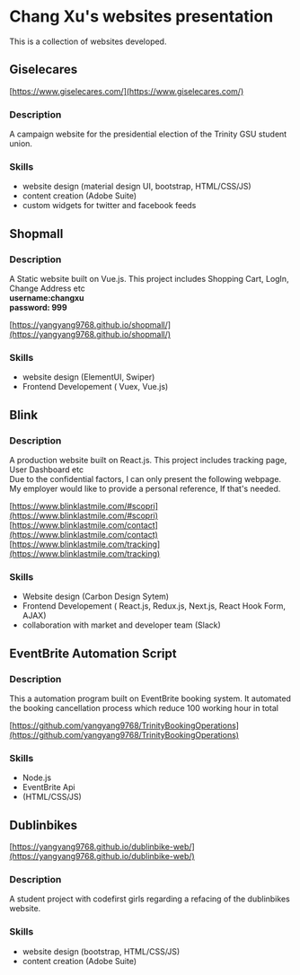 # Chang Xu's websites presentation

This is a collection of websites developed.

## Giselecares
[https://www.giselecares.com/](https://www.giselecares.com/)

### Description
A campaign website for the presidential election of the Trinity GSU student union.

### Skills
- website design (material design UI, bootstrap, HTML/CSS/JS)
- content creation (Adobe Suite)
- custom widgets for twitter and facebook feeds

## Shopmall

### Description
A Static website built on Vue.js. This project includes Shopping Cart, LogIn, Change Address  etc <br>
**username:changxu <br>
  password: 999**
  
[https://yangyang9768.github.io/shopmall/](https://yangyang9768.github.io/shopmall/) 

### Skills
- website design (ElementUI, Swiper)
- Frontend Developement ( Vuex, Vue.js)

## Blink

### Description
A production website built on React.js. This project includes tracking page, User Dashboard  etc  <br>
Due to the confidential factors, I can only present the following webpage.
My employer would like to provide a personal reference, If that's needed.
  
[https://www.blinklastmile.com/#scopri](https://www.blinklastmile.com/#scopri) <br>
[https://www.blinklastmile.com/contact](https://www.blinklastmile.com/contact) <br>
[https://www.blinklastmile.com/tracking](https://www.blinklastmile.com/tracking) 

### Skills
- Website design (Carbon Design Sytem)
- Frontend Developement ( React.js, Redux.js, Next.js, React Hook Form, AJAX)
- collaboration with market and developer team (Slack)

## EventBrite Automation Script

### Description
This a automation program built on EventBrite booking system. It automated the booking cancellation process which reduce 100 working hour in total

 [https://github.com/yangyang9768/TrinityBookingOperations](https://github.com/yangyang9768/TrinityBookingOperations)

### Skills
- Node.js 
- EventBrite Api 
- (HTML/CSS/JS)


## Dublinbikes
[https://yangyang9768.github.io/dublinbike-web/](https://yangyang9768.github.io/dublinbike-web/)

### Description
A student project with codefirst girls regarding a refacing of the dublinbikes website.

### Skills
- website design (bootstrap, HTML/CSS/JS)
- content creation (Adobe Suite)






